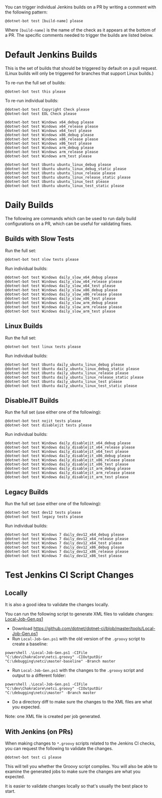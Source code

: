 You can trigger individual Jenkins builds on a PR by writing a comment with the following pattern:

```
@dotnet-bot test [build-name] please
```

Where `[build-name]` is the name of the check as it appears at the bottom of a PR.
The specific comments needed to trigger the builds are listed below.

# Default Jenkins Builds

This is the set of builds that should be triggered by default on a pull request. (Linux builds will
only be triggered for branches that support Linux builds.)

To re-run the full set of builds:

```
@dotnet-bot test this please
```

To re-run individual builds:

```
@dotnet-bot test Copyright Check please
@dotnet-bot test EOL Check please

@dotnet-bot test Windows x64_debug please
@dotnet-bot test Windows x64_release please
@dotnet-bot test Windows x64_test please
@dotnet-bot test Windows x86_debug please
@dotnet-bot test Windows x86_release please
@dotnet-bot test Windows x86_test please
@dotnet-bot test Windows arm_debug please
@dotnet-bot test Windows arm_release please
@dotnet-bot test Windows arm_test please

@dotnet-bot test Ubuntu ubuntu_linux_debug please
@dotnet-bot test Ubuntu ubuntu_linux_debug_static please
@dotnet-bot test Ubuntu ubuntu_linux_release please
@dotnet-bot test Ubuntu ubuntu_linux_release_static please
@dotnet-bot test Ubuntu ubuntu_linux_test please
@dotnet-bot test Ubuntu ubuntu_linux_test_static please
```

# Daily Builds

The following are commands which can be used to run daily build configurations on a PR,
which can be useful for validating fixes.

## Builds with Slow Tests

Run the full set:

```
@dotnet-bot test slow tests please
```

Run individual builds:

```
@dotnet-bot test Windows daily_slow_x64_debug please
@dotnet-bot test Windows daily_slow_x64_release please
@dotnet-bot test Windows daily_slow_x64_test please
@dotnet-bot test Windows daily_slow_x86_debug please
@dotnet-bot test Windows daily_slow_x86_release please
@dotnet-bot test Windows daily_slow_x86_test please
@dotnet-bot test Windows daily_slow_arm_debug please
@dotnet-bot test Windows daily_slow_arm_release please
@dotnet-bot test Windows daily_slow_arm_test please
```

## Linux Builds

Run the full set:

```
@dotnet-bot test linux tests please
```

Run individual builds:

```
@dotnet-bot test Ubuntu daily_ubuntu_linux_debug please
@dotnet-bot test Ubuntu daily_ubuntu_linux_debug_static please
@dotnet-bot test Ubuntu daily_ubuntu_linux_release please
@dotnet-bot test Ubuntu daily_ubuntu_linux_release_static please
@dotnet-bot test Ubuntu daily_ubuntu_linux_test please
@dotnet-bot test Ubuntu daily_ubuntu_linux_test_static please
```

## DisableJIT Builds

Run the full set (use either one of the following):

```
@dotnet-bot test nojit tests please
@dotnet-bot test disablejit tests please
```

Run individual builds:

```
@dotnet-bot test Windows daily_disablejit_x64_debug please
@dotnet-bot test Windows daily_disablejit_x64_release please
@dotnet-bot test Windows daily_disablejit_x64_test please
@dotnet-bot test Windows daily_disablejit_x86_debug please
@dotnet-bot test Windows daily_disablejit_x86_release please
@dotnet-bot test Windows daily_disablejit_x86_test please
@dotnet-bot test Windows daily_disablejit_arm_debug please
@dotnet-bot test Windows daily_disablejit_arm_release please
@dotnet-bot test Windows daily_disablejit_arm_test please
```

## Legacy Builds

Run the full set (use either one of the following):

```
@dotnet-bot test dev12 tests please
@dotnet-bot test legacy tests please
```

Run individual builds:

```
@dotnet-bot test Windows 7 daily_dev12_x64_debug please
@dotnet-bot test Windows 7 daily_dev12_x64_release please
@dotnet-bot test Windows 7 daily_dev12_x64_test please
@dotnet-bot test Windows 7 daily_dev12_x86_debug please
@dotnet-bot test Windows 7 daily_dev12_x86_release please
@dotnet-bot test Windows 7 daily_dev12_x86_test please
```

# Test Jenkins CI Script Changes

## Locally

It is also a good idea to validate the changes locally.

You can run the following script to generate XML files to validate changes:
[Local-Job-Gen.ps1](https://github.com/dotnet/dotnet-ci/blob/master/tools/Local-Job-Gen.ps1) 

* Download https://github.com/dotnet/dotnet-ci/blob/master/tools/Local-Job-Gen.ps1
* Run `Local-Job-Gen.ps1` with the old version of the `.groovy` script to create a baseline:

`powershell .\Local-Job-Gen.ps1 -CIFile "C:\dev\ChakraCore\netci.groovy" -CIOutputDir "C:\debugging\netci\master-baseline" -Branch master`

* Run `Local-Job-Gen.ps1` with the changes to the `.groovy` script and output to a different folder:

`powershell .\Local-Job-Gen.ps1 -CIFile "C:\dev\ChakraCore\netci.groovy" -CIOutputDir "C:\debugging\netci\master" -Branch master`

* Do a directory diff to make sure the changes to the XML files are what you expected.

Note: one XML file is created per job generated.

## With Jenkins (on PRs)

When making changes to `*.groovy` scripts related to the Jenkins CI checks, you can request the following
to validate the changes.

```
@dotnet-bot test ci please
```

This will tell you whether the Groovy script compiles.
You will also be able to examine the generated jobs to make sure the changes are what you expected.

It is easier to validate changes locally so that's usually the best place to start.
